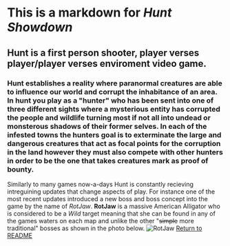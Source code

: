 # This is a markdown for *Hunt Showdown*
## Hunt is a first person shooter, player verses player/player verses enviroment video game.
### Hunt establishes a reality where paranormal creatures are able to influence our world and corrupt the inhabitance of an area. In hunt you play as a "hunter" who has been sent into one of three different sights where a mysterious entity has corrupted the people and wildlife turning most if not all into undead or monsterous shadows of their former selves. In each of the infested towns the hunters goal is to exterminate the large and dangerous creatures that act as focal points for the corruption in the land however they must also compete with other hunters in order to be the one that takes creatures mark as proof of bounty.
Similarly to many games now-a-days Hunt is constantly recieving intreguining updates that change aspects of play. For instance one of the most recent updates introduced a new boss and boss concept into the game by the name of *RotJaw*. __RotJaw__ is a massive American Alligator who is considered to be a *Wild* target meaning that she can be found in any of the games waters on each map and unlike the other "~~simple~~ more traditional" bosses as shown in the photo below.
![RotJaw](https://www.crytek.com/uploads/images/a81f13c8-9220-4482-8859-0365e218fd31.jpeg)
[Return to README](https://github.com/JusticeGtrrz/README.md/tree/main)
